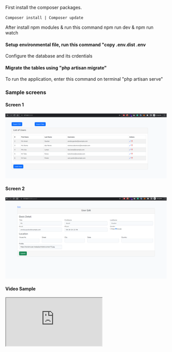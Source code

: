 <p>First install the composer packages.</p>
<code>Composer install | Composer update</code>
<p>After install npm modules &  run this command npm run dev & npm run watch</p>

<h4>Setup environmental  file, run this command "copy .env.dist .env</h4>
<p>Configure the database and its crdentials</p>

<h4>Migrate the tables using "php artisan migrate"</h4>
<p>To run the application, enter this command on terminal "php artisan serve"</p>

<h3>Sample screens</h3>

<h4>Screen 1</h4>
<img src="https://github.com/veloukarthik2022/interview-tasks/blob/main/Task%203/public/homepage.png">
<h4>Screen 2</h4>
<img src="https://github.com/veloukarthik2022/interview-tasks/blob/main/Task%203/public/user-edit.png">

<h4>Video Sample</h4>
<iframe src="https://github.com/veloukarthik2022/interview-tasks/blob/main/Task%203/demo.webm"></iframe>

  
